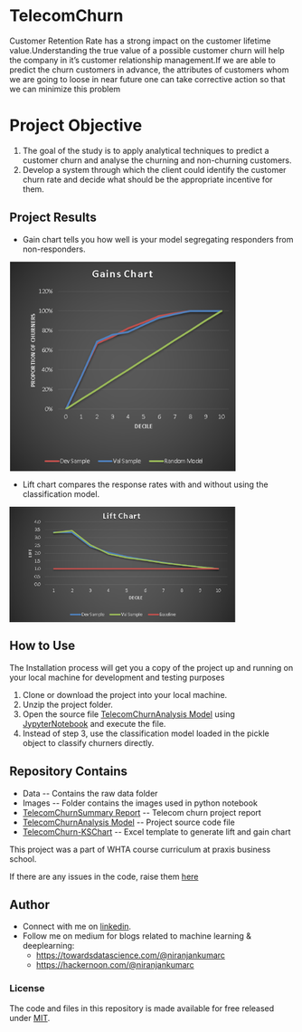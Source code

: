 # TelecomChurn
Customer Retention Rate has a strong impact on the customer lifetime value.Understanding the true value of a possible customer churn will help the company in it’s customer relationship management.If we are able to predict the churn customers in advance, the attributes of customers whom we are going to loose in near future one can take corrective action so that we can minimize this problem

# Project Objective
 1. The goal of the study is to apply analytical techniques to predict a customer churn and analyse the churning and non-churning customers.
 2. Develop a system through which the client could identify the customer churn rate and decide what should be the appropriate incentive for them.
 
## Project Results
- Gain chart tells you how well is your model segregating responders from non-responders.

<img src="Images/GainChart.PNG" alt="GAIN CHART" width="400" align="middle">

- Lift chart compares the response rates with and without using the classification model.
<img src="Images/LiftChart.PNG" alt="LIFT CHART" width="400" align="middle">

## How to Use
The Installation process will get you a copy of the project up and running on your local machine for development and testing purposes
1. Clone or download the project into your local machine.
2. Unzip the project folder.
3. Open the source file [TelecomChurnAnalysis Model](WHTA_TelecomChurnAnalysis.ipynb) using [JypyterNotebook](http://jupyter.org/) and execute the file.
4. Instead of step 3, use the classification model loaded in the pickle object to classify churners directly.

## Repository Contains
 - Data -- Contains the raw data folder
 - Images -- Folder contains the images used in python notebook 
 - [TelecomChurnSummary Report](TELECOMCHURNMANAGEMENT.pdf) -- Telecom churn project report
 - [TelecomChurnAnalysis Model](WHTA_TelecomChurnAnalysis.ipynb) -- Project source code file
 - [TelecomChurn-KSChart](TelecomChurn-KSChart.xlsx) -- Excel template to generate lift and gain chart

This project was a part of WHTA course curriculum at praxis business school.

If there are any issues in the code, raise them [here](https://github.com/Niranjankumar-c/TelecomChurn/issues)

## Author
- Connect with me on [linkedin](https://www.linkedin.com/in/niranjankumar-c/).
- Follow me on medium for blogs related to machine learning & deeplearning: 
    - https://towardsdatascience.com/@niranjankumarc
    - https://hackernoon.com/@niranjankumarc

### License
The code and files in this repository is made available for free released under [MIT](LICENSE).
